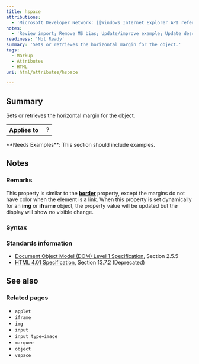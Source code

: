 ```yaml
---
title: hspace
attributions:
  - 'Microsoft Developer Network: [[Windows Internet Explorer API reference](http://msdn.microsoft.com/en-us/library/ie/hh828809%28v=vs.85%29.aspx) Article]'
notes:
  - 'Review import; Remove MS bias; Update/improve example; Update descriptions; Fix lists & compatibility info'
readiness: 'Not Ready'
summary: 'Sets or retrieves the horizontal margin for the object.'
tags:
  - Markup
  - Attributes
  - HTML
uri: html/attributes/hspace

---
```

## Summary

Sets or retrieves the horizontal margin for the object.

<table class="wikitable">
<tr>
<th>
Applies to

</th>
<td>
 ?

</td>
</tr>
</table>
**Needs Examples**: This section should include examples.

## Notes

### Remarks

This property is similar to the [**border**](/html/attributes/border) property, except the margins do not have color when the element is a link. When this property is set dynamically for an **img** or **iframe** object, the property value will be updated but the display will show no visible change.

### Syntax

### Standards information

-   [Document Object Model (DOM) Level 1 Specification](http://go.microsoft.com/fwlink/p/?linkid=161725), Section 2.5.5
-   [HTML 4.01 Specification](http://go.microsoft.com/fwlink/p/?linkid=25320), Section 13.7.2 (Deprecated)

## See also

### Related pages

-   `applet`
-   `iframe`
-   `img`
-   `input`
-   `input type=image`
-   `marquee`
-   `object`
-   `vspace`
